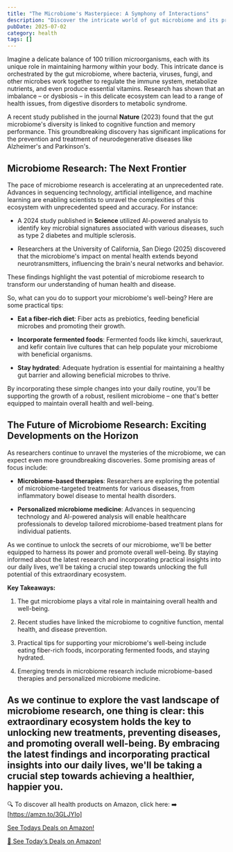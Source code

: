 ```yaml
---
title: "The Microbiome's Masterpiece: A Symphony of Interactions"
description: "Discover the intricate world of gut microbiome and its profound impact on your health, from immune function to cognitive performance."
pubDate: 2025-07-02
category: health
tags: []
---
```


Imagine a delicate balance of 100 trillion microorganisms, each with its unique role in maintaining harmony within your body. This intricate dance is orchestrated by the gut microbiome, where bacteria, viruses, fungi, and other microbes work together to regulate the immune system, metabolize nutrients, and even produce essential vitamins. Research has shown that an imbalance – or dysbiosis – in this delicate ecosystem can lead to a range of health issues, from digestive disorders to metabolic syndrome.

A recent study published in the journal **Nature** (2023) found that the gut microbiome's diversity is linked to cognitive function and memory performance. This groundbreaking discovery has significant implications for the prevention and treatment of neurodegenerative diseases like Alzheimer's and Parkinson's.

## **Microbiome Research: The Next Frontier**

The pace of microbiome research is accelerating at an unprecedented rate. Advances in sequencing technology, artificial intelligence, and machine learning are enabling scientists to unravel the complexities of this ecosystem with unprecedented speed and accuracy. For instance:

* A 2024 study published in **Science** utilized AI-powered analysis to identify key microbial signatures associated with various diseases, such as type 2 diabetes and multiple sclerosis.

* Researchers at the University of California, San Diego (2025) discovered that the microbiome's impact on mental health extends beyond neurotransmitters, influencing the brain's neural networks and behavior.

These findings highlight the vast potential of microbiome research to transform our understanding of human health and disease.

So, what can you do to support your microbiome's well-being? Here are some practical tips:

* **Eat a fiber-rich diet**: Fiber acts as prebiotics, feeding beneficial microbes and promoting their growth.

* **Incorporate fermented foods**: Fermented foods like kimchi, sauerkraut, and kefir contain live cultures that can help populate your microbiome with beneficial organisms.

* **Stay hydrated**: Adequate hydration is essential for maintaining a healthy gut barrier and allowing beneficial microbes to thrive.

By incorporating these simple changes into your daily routine, you'll be supporting the growth of a robust, resilient microbiome – one that's better equipped to maintain overall health and well-being.

## **The Future of Microbiome Research: Exciting Developments on the Horizon**

As researchers continue to unravel the mysteries of the microbiome, we can expect even more groundbreaking discoveries. Some promising areas of focus include:

* **Microbiome-based therapies**: Researchers are exploring the potential of microbiome-targeted treatments for various diseases, from inflammatory bowel disease to mental health disorders.

* **Personalized microbiome medicine**: Advances in sequencing technology and AI-powered analysis will enable healthcare professionals to develop tailored microbiome-based treatment plans for individual patients.

As we continue to unlock the secrets of our microbiome, we'll be better equipped to harness its power and promote overall well-being. By staying informed about the latest research and incorporating practical insights into our daily lives, we'll be taking a crucial step towards unlocking the full potential of this extraordinary ecosystem.

**Key Takeaways:**

1. The gut microbiome plays a vital role in maintaining overall health and well-being.

2. Recent studies have linked the microbiome to cognitive function, mental health, and disease prevention.

3. Practical tips for supporting your microbiome's well-being include eating fiber-rich foods, incorporating fermented foods, and staying hydrated.

4. Emerging trends in microbiome research include microbiome-based therapies and personalized microbiome medicine.

As we continue to explore the vast landscape of microbiome research, one thing is clear: this extraordinary ecosystem holds the key to unlocking new treatments, preventing diseases, and promoting overall well-being. By embracing the latest findings and incorporating practical insights into our daily lives, we'll be taking a crucial step towards achieving a healthier, happier you.
---

🔍 To discover all health products on Amazon, click here:
➡️ [https://amzn.to/3GLJYIo]

[ See Todays Deals on Amazon!](https://amzn.to/3UjsCWp)

[🛒 See Today’s Deals on Amazon!](https://amzn.to/3UjsCWp)
